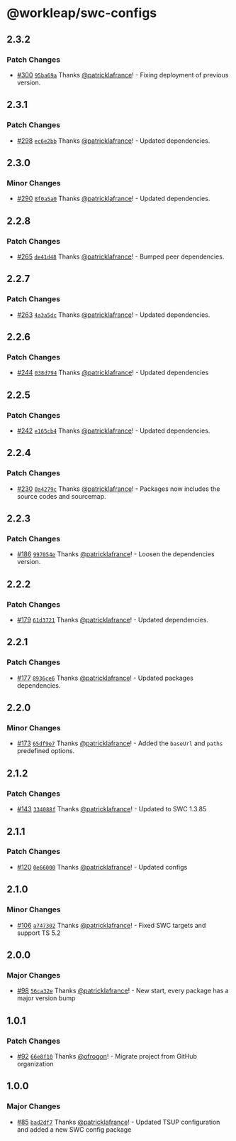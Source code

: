 # @workleap/swc-configs

## 2.3.2

### Patch Changes

- [#300](https://github.com/workleap/wl-web-configs/pull/300) [`95ba69a`](https://github.com/workleap/wl-web-configs/commit/95ba69af8f342cfd5a69c4dd067b851f7a4817c3) Thanks [@patricklafrance](https://github.com/patricklafrance)! - Fixing deployment of previous version.

## 2.3.1

### Patch Changes

- [#298](https://github.com/workleap/wl-web-configs/pull/298) [`ec6e2bb`](https://github.com/workleap/wl-web-configs/commit/ec6e2bba95dcedad667afae6ba99ed7d6ce27a6c) Thanks [@patricklafrance](https://github.com/patricklafrance)! - Updated dependencies.

## 2.3.0

### Minor Changes

- [#290](https://github.com/workleap/wl-web-configs/pull/290) [`8f0a5a0`](https://github.com/workleap/wl-web-configs/commit/8f0a5a03f8c1a55f22c41b1850d7d20a036b259d) Thanks [@patricklafrance](https://github.com/patricklafrance)! - Updated dependencies.

## 2.2.8

### Patch Changes

- [#265](https://github.com/workleap/wl-web-configs/pull/265) [`de41d48`](https://github.com/workleap/wl-web-configs/commit/de41d48452860a28ab15fa8537c0df33edc4133a) Thanks [@patricklafrance](https://github.com/patricklafrance)! - Bumped peer dependencies.

## 2.2.7

### Patch Changes

- [#263](https://github.com/workleap/wl-web-configs/pull/263) [`4a3a5dc`](https://github.com/workleap/wl-web-configs/commit/4a3a5dc47cf8eb129b9c220b6cbaa865567aa8b7) Thanks [@patricklafrance](https://github.com/patricklafrance)! - Updated dependencies.

## 2.2.6

### Patch Changes

- [#244](https://github.com/workleap/wl-web-configs/pull/244) [`038d794`](https://github.com/workleap/wl-web-configs/commit/038d794458289e344502a56fd563c71e8d6dd0f8) Thanks [@patricklafrance](https://github.com/patricklafrance)! - Updated dependencies

## 2.2.5

### Patch Changes

- [#242](https://github.com/workleap/wl-web-configs/pull/242) [`e165cb4`](https://github.com/workleap/wl-web-configs/commit/e165cb447e699e19f06d41532216e36c09d7b945) Thanks [@patricklafrance](https://github.com/patricklafrance)! - Updated dependencies.

## 2.2.4

### Patch Changes

- [#230](https://github.com/workleap/wl-web-configs/pull/230) [`0a4279c`](https://github.com/workleap/wl-web-configs/commit/0a4279c40b7c2ea76c7e1884a8e2fd744ca9b7c1) Thanks [@patricklafrance](https://github.com/patricklafrance)! - Packages now includes the source codes and sourcemap.

## 2.2.3

### Patch Changes

- [#186](https://github.com/workleap/wl-web-configs/pull/186) [`997054e`](https://github.com/workleap/wl-web-configs/commit/997054eb66118e5897ce686a446d98ac7ea6abd6) Thanks [@patricklafrance](https://github.com/patricklafrance)! - Loosen the dependencies version.

## 2.2.2

### Patch Changes

- [#179](https://github.com/workleap/wl-web-configs/pull/179) [`61d3721`](https://github.com/workleap/wl-web-configs/commit/61d37216198083ba78cd4b1480e38c8d772a6119) Thanks [@patricklafrance](https://github.com/patricklafrance)! - Updated dependencies.

## 2.2.1

### Patch Changes

- [#177](https://github.com/workleap/wl-web-configs/pull/177) [`8936ce6`](https://github.com/workleap/wl-web-configs/commit/8936ce677cad205caba2f13a71f5c9208f1dd5e6) Thanks [@patricklafrance](https://github.com/patricklafrance)! - Updated packages dependencies.

## 2.2.0

### Minor Changes

- [#173](https://github.com/workleap/wl-web-configs/pull/173) [`65df9e7`](https://github.com/workleap/wl-web-configs/commit/65df9e7bd00bf631c0769d9abe90a5029f5187a0) Thanks [@patricklafrance](https://github.com/patricklafrance)! - Added the `baseUrl` and `paths` predefined options.

## 2.1.2

### Patch Changes

- [#143](https://github.com/workleap/wl-web-configs/pull/143) [`334088f`](https://github.com/workleap/wl-web-configs/commit/334088fac63aad6cc245ee3300da076e5c201287) Thanks [@patricklafrance](https://github.com/patricklafrance)! - Updated to SWC 1.3.85

## 2.1.1

### Patch Changes

- [#120](https://github.com/workleap/wl-web-configs/pull/120) [`0e66000`](https://github.com/workleap/wl-web-configs/commit/0e66000b2028cad9c606d3523e3bcf540e6350e2) Thanks [@patricklafrance](https://github.com/patricklafrance)! - Updated configs

## 2.1.0

### Minor Changes

- [#106](https://github.com/workleap/wl-web-configs/pull/106) [`a747302`](https://github.com/workleap/wl-web-configs/commit/a74730233d78c71e45bcd8911a706630d359a67c) Thanks [@patricklafrance](https://github.com/patricklafrance)! - Fixed SWC targets and support TS 5.2

## 2.0.0

### Major Changes

- [#98](https://github.com/workleap/wl-web-configs/pull/98) [`56ca32e`](https://github.com/workleap/wl-web-configs/commit/56ca32ee3194c51210aacc5189f3ebbec5a4a7b6) Thanks [@patricklafrance](https://github.com/patricklafrance)! - New start, every package has a major version bump

## 1.0.1

### Patch Changes

- [#92](https://github.com/workleap/wl-web-configs/pull/92) [`66e8f10`](https://github.com/workleap/wl-web-configs/commit/66e8f1033a987523c65fe9e61f53dac6d2e38777) Thanks [@ofrogon](https://github.com/ofrogon)! - Migrate project from GitHub organization

## 1.0.0

### Major Changes

- [#85](https://github.com/workleap/wl-web-configs/pull/85) [`bad2df7`](https://github.com/workleap/wl-web-configs/commit/bad2df75593fb70d431d73bdced653b157c50caa) Thanks [@patricklafrance](https://github.com/patricklafrance)! - Updated TSUP configuration and added a new SWC config package
